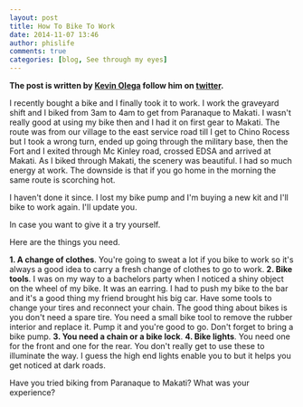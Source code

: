 ```yaml
---
layout: post
title: How To Bike To Work
date: 2014-11-07 13:46
author: phislife
comments: true
categories: [blog, See through my eyes]
---
```

<strong>The post is written by <a href="http://kevinolega.com">Kevin Olega</a> follow him on <a href="http://twitter.com/kevinolega">twitter</a>.</strong>

I recently bought a bike and I finally took it to work. I work the graveyard shift and I biked from 3am to 4am to get from Paranaque to Makati. I wasn't really good at using my bike then and I had it on first gear to Makati. The route was from our village to the east service road till I get to Chino Rocess but I took a wrong turn, ended up going through the military base, then the Fort and I exited through Mc Kinley road, crossed EDSA and arrived at Makati. As I biked through Makati, the scenery was beautiful. I had so much energy at work. The downside is that if you go home in the morning the same route is scorching hot.

I haven't done it since. I lost my bike pump and I'm buying a new kit and I'll bike to work again. I'll update you.

In case you want to give it a try yourself.

Here are the things you need.

<strong>1. A change of clothes</strong>. You're going to sweat a lot if you bike to work so it's always a good idea to carry a fresh change of clothes to go to work.
<strong>2. Bike tools</strong>. I was on my way to a bachelors party when I noticed a shiny object on the wheel of my bike. It was an earring. I had to push my bike to the bar and it's a good thing my friend brought his big car. Have some tools to change your tires and reconnect your chain. The good thing about bikes is you don't need a spare tire. You need a small bike tool to remove the rubber interior and replace it. Pump it and you're good to go. Don't forget to bring a bike pump.
<strong>3. You need a chain or a bike lock</strong>. 
<strong>4. Bike lights</strong>. You need one for the front and one for the rear. You don't really get to use these to illuminate the way. I guess the high end lights enable you to but it helps you get noticed at dark roads.

Have you tried biking from Paranaque to Makati? What was your experience?
